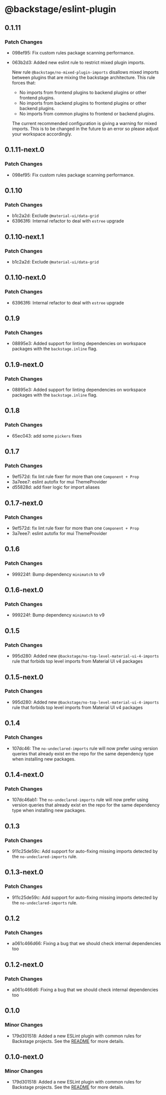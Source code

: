 # @backstage/eslint-plugin

## 0.1.11

### Patch Changes

- 098ef95: Fix custom rules package scanning performance.
- 063b2d3: Added new eslint rule to restrict mixed plugin imports.

  New rule `@backstage/no-mixed-plugin-imports` disallows mixed imports between plugins that are mixing
  the backstage architecture. This rule forces that:

  - No imports from frontend plugins to backend plugins or other frontend plugins.
  - No imports from backend plugins to frontend plugins or other backend plugins.
  - No imports from common plugins to frontend or backend plugins.

  The current recommended configuration is giving a warning for mixed imports. This is to be changed in
  the future to an error so please adjust your workspace accordingly.

## 0.1.11-next.0

### Patch Changes

- 098ef95: Fix custom rules package scanning performance.

## 0.1.10

### Patch Changes

- b1c2a2d: Exclude `@material-ui/data-grid`
- 63963f6: Internal refactor to deal with `estree` upgrade

## 0.1.10-next.1

### Patch Changes

- b1c2a2d: Exclude `@material-ui/data-grid`

## 0.1.10-next.0

### Patch Changes

- 63963f6: Internal refactor to deal with `estree` upgrade

## 0.1.9

### Patch Changes

- 08895e3: Added support for linting dependencies on workspace packages with the `backstage.inline` flag.

## 0.1.9-next.0

### Patch Changes

- 08895e3: Added support for linting dependencies on workspace packages with the `backstage.inline` flag.

## 0.1.8

### Patch Changes

- 65ec043: add some `pickers` fixes

## 0.1.7

### Patch Changes

- 9ef572d: fix lint rule fixer for more than one `Component + Prop`
- 3a7eee7: eslint autofix for mui ThemeProvider
- d55828d: add fixer logic for import aliases

## 0.1.7-next.0

### Patch Changes

- 9ef572d: fix lint rule fixer for more than one `Component + Prop`
- 3a7eee7: eslint autofix for mui ThemeProvider

## 0.1.6

### Patch Changes

- 999224f: Bump dependency `minimatch` to v9

## 0.1.6-next.0

### Patch Changes

- 999224f: Bump dependency `minimatch` to v9

## 0.1.5

### Patch Changes

- 995d280: Added new `@backstage/no-top-level-material-ui-4-imports` rule that forbids top level imports from Material UI v4 packages

## 0.1.5-next.0

### Patch Changes

- 995d280: Added new `@backstage/no-top-level-material-ui-4-imports` rule that forbids top level imports from Material UI v4 packages

## 0.1.4

### Patch Changes

- 107dc46: The `no-undeclared-imports` rule will now prefer using version queries that already exist en the repo for the same dependency type when installing new packages.

## 0.1.4-next.0

### Patch Changes

- 107dc46ab1: The `no-undeclared-imports` rule will now prefer using version queries that already exist en the repo for the same dependency type when installing new packages.

## 0.1.3

### Patch Changes

- 911c25de59c: Add support for auto-fixing missing imports detected by the `no-undeclared-imports` rule.

## 0.1.3-next.0

### Patch Changes

- 911c25de59c: Add support for auto-fixing missing imports detected by the `no-undeclared-imports` rule.

## 0.1.2

### Patch Changes

- a061c466d66: Fixing a bug that we should check internal dependencies too

## 0.1.2-next.0

### Patch Changes

- a061c466d6: Fixing a bug that we should check internal dependencies too

## 0.1.0

### Minor Changes

- 179d301518: Added a new ESLint plugin with common rules for Backstage projects. See the [README](https://github.com/import-js/eslint-plugin-import/blob/main/packages/eslint-plugin/README.md) for more details.

## 0.1.0-next.0

### Minor Changes

- 179d301518: Added a new ESLint plugin with common rules for Backstage projects. See the [README](https://github.com/import-js/eslint-plugin-import/blob/main/packages/eslint-plugin/README.md) for more details.
